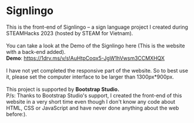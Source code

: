 # Signlingo
This is the front-end of Signlingo – a sign language project I created during STEAMHacks 2023 (hosted by STEAM for Vietnam).
<br>
<br>
You can take a look at the Demo of the Signlingo here (This is the website with a back-end added).
<br>
<b>Demo</b>: https://1drv.ms/v/s!AuHtpCoqx5-JgW1hVwsm3CCMXHQX
<br>
<br>
I have not yet completed the responsive part of the website. So to best use it, please set the computer interface to be larger than 1300px*900px.
<br>
<br>
This project is supported by <b>Bootstrap Studio.</b>
<br>
P/s: Thanks to Bootstrap Studio's support, I created the front-end of this website in a very short time even though I don't know any code about HTML, CSS or JavaScript and have never done anything about the web before:).
